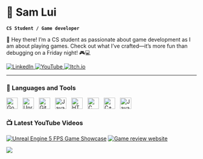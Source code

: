 # 🐉 Sam Lui

**`CS Student / Game developer`**

👋 Hey there! I’m a CS student as passionate about game development as I am about playing games. Check out what I’ve crafted—it’s more fun than debugging on a Friday night! 🎮💻

<p align="left">
   <!-- Link to your LinkedIn profile for professional networking -->
   <a href="https://www.linkedin.com/in/sam-uoa/">
      <img alt="LinkedIn" src="https://img.shields.io/badge/-Connect-0077B5?style=for-the-badge&logo=linkedin&logoColor=white"/>
   </a>
   <!-- Link to your YouTube channel -->
   <a href="https://www.youtube.com/@xHamsu">
      <img alt="YouTube" src="https://img.shields.io/badge/-Subscribe-FF0000?style=for-the-badge&logo=youtube&logoColor=white"/>
   </a>
   <!-- Link to your Itch.io page for showcasing your game development projects -->
   <a href="https://hamsu-dev.itch.io/">
      <img alt="Itch.io" src="https://img.shields.io/badge/-Play%20My%20Games-FA5C5C?style=for-the-badge&logo=itch-dot-io&labelColor=BA3B46&logoColor=white"/>
   </a>
</p>


---

### 🧰 Languages and Tools

<img align="left" alt="Godot" width="30px" style="padding-right:10px;" src="https://cdn.jsdelivr.net/gh/devicons/devicon/icons/godot/godot-original.svg" />
<img align="left" alt="Unreal Engine" width="30px" style="padding-right:10px;" src="https://cdn.jsdelivr.net/gh/devicons/devicon/icons/unrealengine/unrealengine-original.svg" />
<img align="left" alt="GitHub/Git" width="30px" style="padding-right:10px;" src="https://cdn.jsdelivr.net/gh/devicons/devicon/icons/github/github-original.svg" />
<img align="left" alt="Java" width="30px" style="padding-right:10px;" src="https://cdn.jsdelivr.net/gh/devicons/devicon/icons/java/java-original.svg"/>
<img align="left" alt="HTML/CSS" width="30px" style="padding-right:10px;" src="https://cdn.jsdelivr.net/gh/devicons/devicon/icons/html5/html5-plain.svg" />
<img align="left" alt="C" width="30px" style="padding-right:10px;" src="https://cdn.jsdelivr.net/gh/devicons/devicon/icons/c/c-plain.svg" />
<img align="left" alt="C++" width="30px" style="padding-right:10px;" src="https://cdn.jsdelivr.net/gh/devicons/devicon/icons/cplusplus/cplusplus-line.svg" />
<img align="left" alt="Javascript" width="30px" style="padding-right:10px;" src="https://cdn.jsdelivr.net/gh/devicons/devicon/icons/javascript/javascript-plain.svg" />
<br />

#

### 📺 Latest YouTube Videos

<!-- BEGIN YOUTUBE-CARDS -->
[![Unreal Engine 5 FPS Game Showcase](https://img.youtube.com/vi/7dreJEkzvno/maxresdefault.jpg)](https://www.youtube.com/watch?v=7dreJEkzvno)
[![Game review website](https://cdn.discordapp.com/attachments/1238064462628519977/1239093538684141588/image.png?ex=6641ab48&is=664059c8&hm=62f43aa0541708213bd17181b346e246bf9b376b85d214b1fa6fa9c30f04bb9e&)](https://www.youtube.com/watch?v=i_RB9yuH8PU)
<!-- END YOUTUBE-CARDS -->

[<img src="https://custom-icon-badges.demolab.com/badge/-Subscribe%20For%20More-red?style=for-the-badge&logo=video&logoColor=white"/>](https://www.youtube.com/@xHamsu?sub_confirmation=1)


#
